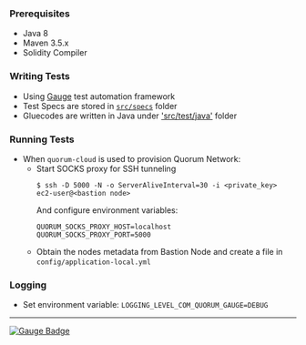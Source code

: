 ### Prerequisites

* Java 8
* Maven 3.5.x
* Solidity Compiler

### Writing Tests

* Using [Gauge](https://github.com/getgauge/gauge) test automation framework
* Test Specs are stored in [`src/specs`](src/specs) folder
* Gluecodes are written in Java under ['src/test/java'](src/test/java) folder

### Running Tests

* When `quorum-cloud` is used to provision Quorum Network:
  * Start SOCKS proxy for SSH tunneling
    ```
    $ ssh -D 5000 -N -o ServerAliveInterval=30 -i <private_key> ec2-user@<bastion node>
    ```
    And configure environment variables:
    ```
    QUORUM_SOCKS_PROXY_HOST=localhost
    QUORUM_SOCKS_PROXY_PORT=5000
    ```
  * Obtain the nodes metadata from Bastion Node and create a file in `config/application-local.yml`

### Logging

* Set environment variable: `LOGGING_LEVEL_COM_QUORUM_GAUGE=DEBUG`

------

[![Gauge Badge](https://gauge.org/Gauge_Badge.svg)](https://gauge.org)
